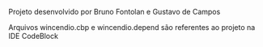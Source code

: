 Projeto desenvolvido por
Bruno Fontolan e Gustavo de Campos

Arquivos wincendio.cbp e wincendio.depend são referentes ao projeto na IDE CodeBlock
